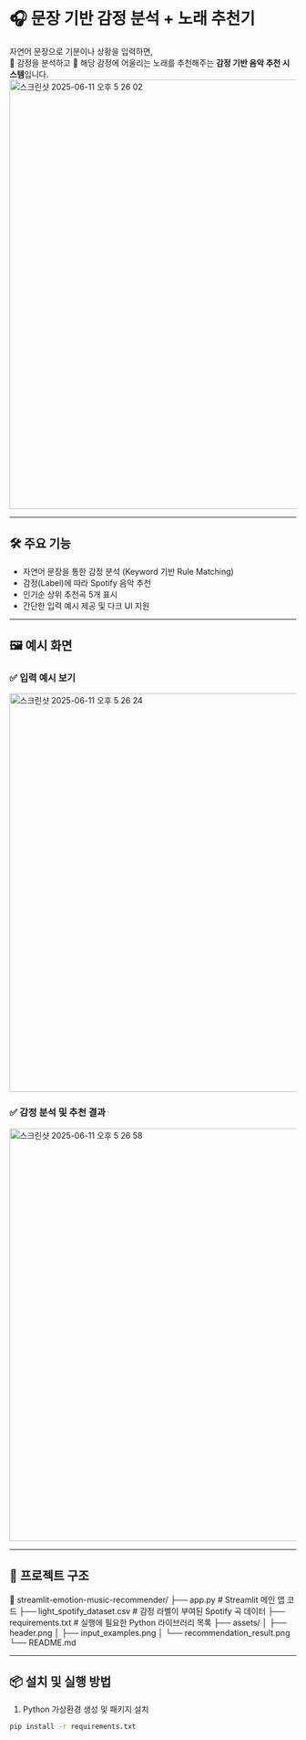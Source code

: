 # 🎧 문장 기반 감정 분석 + 노래 추천기

자연어 문장으로 기분이나 상황을 입력하면,  
🤖 감정을 분석하고 🎵 해당 감정에 어울리는 노래를 추천해주는 **감정 기반 음악 추천 시스템**입니다.
<img width="753" alt="스크린샷 2025-06-11 오후 5 26 02" src="https://github.com/user-attachments/assets/d064354d-f9f4-45ce-abc8-b373f2290522" />



---

## 🛠️ 주요 기능

- 자연어 문장을 통한 감정 분석 (Keyword 기반 Rule Matching)
- 감정(Label)에 따라 Spotify 음악 추천
- 인기순 상위 추천곡 5개 표시
- 간단한 입력 예시 제공 및 다크 UI 지원

---

## 🖼️ 예시 화면


### ✅ 입력 예시 보기
<img width="699" alt="스크린샷 2025-06-11 오후 5 26 24" src="https://github.com/user-attachments/assets/6ece1b4b-df7c-4d6c-89b7-3453b4d77169" />

### ✅ 감정 분석 및 추천 결과
<img width="724" alt="스크린샷 2025-06-11 오후 5 26 58" src="https://github.com/user-attachments/assets/1772f2b2-4d60-4f8c-85a2-24121cf0d353" />


---

## 📂 프로젝트 구조
📁 streamlit-emotion-music-recommender/
├── app.py # Streamlit 메인 앱 코드
├── light_spotify_dataset.csv # 감정 라벨이 부여된 Spotify 곡 데이터
├── requirements.txt # 실행에 필요한 Python 라이브러리 목록
├── assets/
│ ├── header.png
│ ├── input_examples.png
│ └── recommendation_result.png
└── README.md



---

## 📦 설치 및 실행 방법

1. Python 가상환경 생성 및 패키지 설치

```bash
pip install -r requirements.txt


